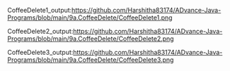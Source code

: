CoffeeDelete1_output:https://github.com/Harshitha83174/ADvance-Java-Programs/blob/main/9a.CoffeeDelete/CoffeeDelete1.png

CoffeeDelete2_output:https://github.com/Harshitha83174/ADvance-Java-Programs/blob/main/9a.CoffeeDelete/CoffeeDelete2.png

CoffeeDelete3_output:https://github.com/Harshitha83174/ADvance-Java-Programs/blob/main/9a.CoffeeDelete/CoffeeDelete3.png
